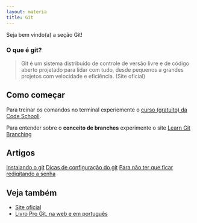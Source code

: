 ```yaml
---
layout: materia
title: Git
---
```


Seja bem vindo(a) a seção Git!
   

### O que é git?

> Git é um sistema distribuído de controle de versão livre e de código aberto projetado para lidar com tudo, desde 
> pequenos a grandes projetos com velocidade e eficiência.
> (Site oficial)


Como começar
---

Para treinar os comandos no terminal experiemente o [curso (gratuito) da Code Schooll](https://try.github.io/levels/1/challenges/1 "link-externo").

Para entender sobre o __conceito de branches__ experimente o site [Learn Git Branching](http://pcottle.github.io/learnGitBranching/ "link-externo")



Artigos
---

<div class="list-group">
    <a href="/linux/instalando-git/" class="list-group-item">Instalando o git</a>
    <a href="/git/dicas-configuracao/" class="list-group-item">Dicas de configuração do git</a>
    <a href="/git/nao-pedir-senha/" class="list-group-item">Para não ter que ficar redigitando a senha</a>
    <!--<a href="" class="list-group-item"></a>-->
</div> 



Veja também
---

- [Site oficial](http://git-scm.com/ "link-externo")
- [Livro Pro Git, na web e em português](http://git-scm.com/book/pt-br/ "link-externo")

